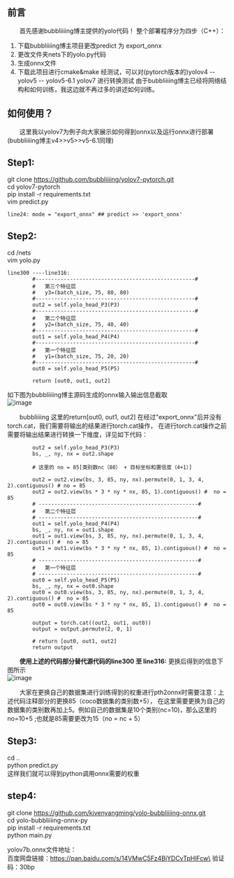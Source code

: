 ## 前言
&emsp;&emsp;首先感谢bubbliiiing博主提供的yolo代码！
整个部署程序分为四步（C++）：
1. 下载bubbliiiing博主项目更改predict 为 export_onnx
2. 更改文件夹nets下的yolo.py代码
3. 生成onnx文件
4. 下载此项目进行cmake&make
经测试，可以对(pytorch版本的)yolov4 -- yolov5 -- yolov5-6.1 yolov7 进行转换测试
由于bubbliiiing博主已经将网络结构和如何训练，我这边就不再过多的讲述如何训练。

## 如何使用？
&emsp;&emsp;这里我以yolov7为例子向大家展示如何得到onnx以及运行onnx进行部署(bubbliiiing博主v4>>v5>>v5-6.1同理)

## Step1:
git clone https://github.com/bubbliiiing/yolov7-pytorch.git \
cd yolov7-pytorch\
pip install -r requirements.txt\
vim predict.py
```
line24: mode = "export_onnx" ## predict >> 'export_onnx'
```
## Step2:
cd /nets\
vim yolo.py
```
line300 ----line316:
        #---------------------------------------------------#
        #   第三个特征层
        #   y3=(batch_size, 75, 80, 80)
        #---------------------------------------------------#
        out2 = self.yolo_head_P3(P3)
        #---------------------------------------------------#
        #   第二个特征层
        #   y2=(batch_size, 75, 40, 40)
        #---------------------------------------------------#
        out1 = self.yolo_head_P4(P4)
        #---------------------------------------------------#
        #   第一个特征层
        #   y1=(batch_size, 75, 20, 20)
        #---------------------------------------------------#
        out0 = self.yolo_head_P5(P5)

        return [out0, out1, out2]
```
如下图为bubbliiiing博主源码生成的onnx输入输出信息截取\
![image](https://user-images.githubusercontent.com/59249258/202358126-70aaa611-b57d-44b9-950c-1fc5f019fda8.png)

&emsp;&emsp;bubbliiiing 这里的return[out0, out1, out2] 在经过"export_onnx"后并没有torch.cat，我们需要将输出的结果进行torch.cat操作，
在进行torch.cat操作之前需要将输出结果进行转换一下维度，详见如下代码：
```
        out2 = self.yolo_head_P3(P3)
        bs, _, ny, nx = out2.shape  
        
        # 这里的 no = 85[类别数nc（80） + 目标坐标和置信度（4+1）]
        
        out2 = out2.view(bs, 3, 85, ny, nx).permute(0, 1, 3, 4, 2).contiguous() # no = 85
        out2 = out2.view(bs * 3 * ny * nx, 85, 1).contiguous() #  no = 85
        # ---------------------------------------------------#
        #   第二个特征层
        # ---------------------------------------------------#
        out1 = self.yolo_head_P4(P4)
        bs, _, ny, nx = out1.shape
        out1 = out1.view(bs, 3, 85, ny, nx).permute(0, 1, 3, 4, 2).contiguous() #  no = 85
        out1 = out1.view(bs * 3 * ny * nx, 85, 1).contiguous() #  no = 85
        # ---------------------------------------------------#
        #   第一个特征层
        # ---------------------------------------------------#
        out0 = self.yolo_head_P5(P5)
        bs, _, ny, nx = out0.shape
        out0 = out0.view(bs, 3, 85, ny, nx).permute(0, 1, 3, 4, 2).contiguous() #  no = 85
        out0 = out0.view(bs * 3 * ny * nx, 85, 1).contiguous() #  no = 85

        output = torch.cat((out2, out1, out0))
        output = output.permute(2, 0, 1)

        # return [out0, out1, out2]
        return output
```
&emsp;&emsp;**使用上述的代码部分替代源代码的line300 至 line316:** 更换后得到的信息下图所示\
![image](https://user-images.githubusercontent.com/59249258/202358185-f54109b8-fcd2-4978-bac4-53a2470dc1c8.png)


&emsp;&emsp;大家在更换自己的数据集进行训练得到的权重进行pth2onnx时需要注意：上述代码注释部分的更换85（coco数据集的类别数+5），
在这里需要更换为自己的数据集的类别数再加上5。例如自己的数据集是10个类别(nc=10)，那么这里的no=10+5 ;也就是85需要更改为15（no = nc + 5）

## Step3:
cd ..\
python predict.py \
这样我们就可以得到python调用onnx需要的权重

## step4: 
git clone https://github.com/kivenyangming/yolo-bubbliiiing-onnx.git \
cd yolo-bubbliiiing-onnx-py\
pip install -r requirements.txt\
python main.py

yolov7b.onnx文件地址：\
百度网盘链接：https://pan.baidu.com/s/14VMwC5Fz4BjYDCvTpHlFcw\
验证码：30bp
